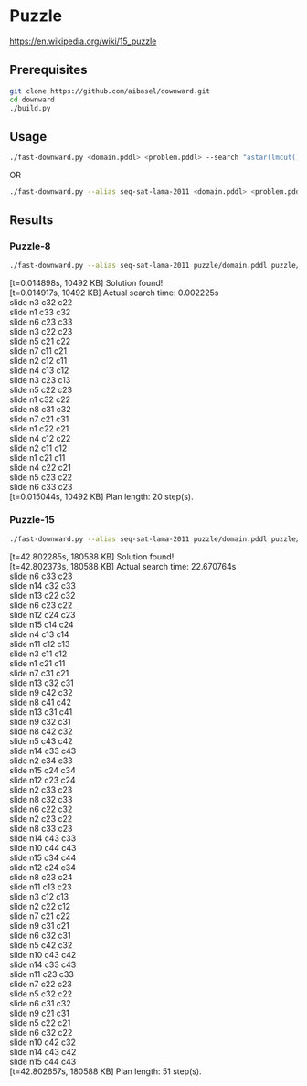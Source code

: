 # Puzzle
https://en.wikipedia.org/wiki/15_puzzle

## Prerequisites
```bash
git clone https://github.com/aibasel/downward.git
cd downward
./build.py
```

## Usage
```bash
./fast-downward.py <domain.pddl> <problem.pddl> --search "astar(lmcut())"
```
OR
```bash
./fast-downward.py --alias seq-sat-lama-2011 <domain.pddl> <problem.pddl>
```

## Results
### Puzzle-8
```bash
./fast-downward.py --alias seq-sat-lama-2011 puzzle/domain.pddl puzzle/puzzle-8.pddl
```

[t=0.014898s, 10492 KB] Solution found!\
[t=0.014917s, 10492 KB] Actual search time: 0.002225s\
slide n3 c32 c22\
slide n1 c33 c32\
slide n6 c23 c33\
slide n3 c22 c23\
slide n5 c21 c22\
slide n7 c11 c21\
slide n2 c12 c11\
slide n4 c13 c12\
slide n3 c23 c13\
slide n5 c22 c23\
slide n1 c32 c22\
slide n8 c31 c32\
slide n7 c21 c31\
slide n1 c22 c21\
slide n4 c12 c22\
slide n2 c11 c12\
slide n1 c21 c11\
slide n4 c22 c21\
slide n5 c23 c22\
slide n6 c33 c23\
[t=0.015044s, 10492 KB] Plan length: 20 step(s).


### Puzzle-15
```bash
./fast-downward.py --alias seq-sat-lama-2011 puzzle/domain.pddl puzzle/puzzle-15.pddl
```

[t=42.802285s, 180588 KB] Solution found!\
[t=42.802373s, 180588 KB] Actual search time: 22.670764s\
slide n6 c33 c23\
slide n14 c32 c33\
slide n13 c22 c32\
slide n6 c23 c22\
slide n12 c24 c23\
slide n15 c14 c24\
slide n4 c13 c14\
slide n11 c12 c13\
slide n3 c11 c12\
slide n1 c21 c11\
slide n7 c31 c21\
slide n13 c32 c31\
slide n9 c42 c32\
slide n8 c41 c42\
slide n13 c31 c41\
slide n9 c32 c31\
slide n8 c42 c32\
slide n5 c43 c42\
slide n14 c33 c43\
slide n2 c34 c33\
slide n15 c24 c34\
slide n12 c23 c24\
slide n2 c33 c23\
slide n8 c32 c33\
slide n6 c22 c32\
slide n2 c23 c22\
slide n8 c33 c23\
slide n14 c43 c33\
slide n10 c44 c43\
slide n15 c34 c44\
slide n12 c24 c34\
slide n8 c23 c24\
slide n11 c13 c23\
slide n3 c12 c13\
slide n2 c22 c12\
slide n7 c21 c22\
slide n9 c31 c21\
slide n6 c32 c31\
slide n5 c42 c32\
slide n10 c43 c42\
slide n14 c33 c43\
slide n11 c23 c33\
slide n7 c22 c23\
slide n5 c32 c22\
slide n6 c31 c32\
slide n9 c21 c31\
slide n5 c22 c21\
slide n6 c32 c22\
slide n10 c42 c32\
slide n14 c43 c42\
slide n15 c44 c43\
[t=42.802657s, 180588 KB] Plan length: 51 step(s).

